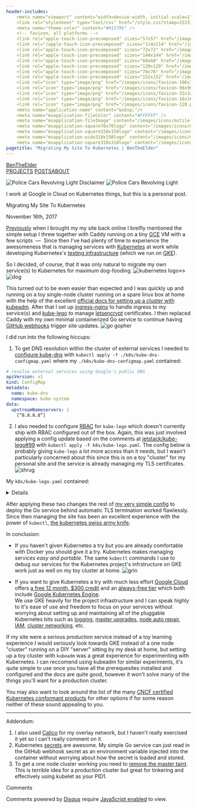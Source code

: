 ```yaml
---
header-includes:
    <meta name="viewport" content="width=device-width, initial-scale=1">
    <link rel="stylesheet" type="text/css" href="/style.css?stamp=1515750105"/>
    <meta name="theme-color" content="#01579b" />
    <!-- favicon, all platforms -->
    <link rel="apple-touch-icon-precomposed" sizes="57x57" href="/images/icons/apple-touch-icon-57x57.png" />
    <link rel="/apple-touch-icon-precomposed" sizes="114x114" href="/images/icons/apple-touch-icon-114x114.png" />
    <link rel="apple-touch-icon-precomposed" sizes="72x72" href="/images/icons/apple-touch-icon-72x72.png" />
    <link rel="apple-touch-icon-precomposed" sizes="144x144" href="/images/icons/apple-touch-icon-144x144.png" />
    <link rel="apple-touch-icon-precomposed" sizes="60x60" href="/images/icons/apple-touch-icon-60x60.png" />
    <link rel="apple-touch-icon-precomposed" sizes="120x120" href="/images/icons/apple-touch-icon-120x120.png" />
    <link rel="apple-touch-icon-precomposed" sizes="76x76" href="/images/icons/apple-touch-icon-76x76.png" />
    <link rel="apple-touch-icon-precomposed" sizes="152x152" href="/images/icons/apple-touch-icon-152x152.png" />
    <link rel="icon" type="image/png" href="/images/icons/favicon-196x196.png" sizes="196x196" />
    <link rel="icon" type="image/png" href="/images/icons/favicon-96x96.png" sizes="96x96" />
    <link rel="icon" type="image/png" href="/images/icons/favicon-32x32.png" sizes="32x32" />
    <link rel="icon" type="image/png" href="/images/icons/favicon-16x16.png" sizes="16x16" />
    <link rel="icon" type="image/png" href="/images/icons/favicon-128.png" sizes="128x128" />
    <meta name="application-name" content="&nbsp;"/>
    <meta name="msapplication-TileColor" content="#FFFFFF" />
    <meta name="msapplication-TileImage" content="/images/icons/mstile-144x144.png" />
    <meta name="msapplication-square70x70logo" content="/images/icons/mstile-70x70.png" />
    <meta name="msapplication-square150x150logo" content="/images/icons/mstile-150x150.png" />
    <meta name="msapplication-wide310x150logo" content="/images/icons/mstile-310x150.png" />
    <meta name="msapplication-square310x310logo" content="/images/icons/mstile-310x310.png" />
pagetitle: "Migrating My Site To Kubernetes | BenTheElder"
---
```


<!DOCTYPE html>
<html lang="en">
<body>

<div><link href="https://fonts.googleapis.com/css?family=Open+Sans:400,700|Roboto:400,500,700" rel="stylesheet" lazyload="1" /></div>


<div class="header">
<div class="header-content">
<span class="brand"><a href="/">BenTheElder</a></span><div class="nav"><span><a href="/projects">PROJECTS</a>
</span></span><span><a class="current" href="/posts">POSTS</a></span><span><a href="/about">ABOUT</a></div>
</div>
</div>

<div class="card centered-text warning"><p class="title"><img src="/images/emoji/emoji_u1f6a8.png" class="emoji" alt="Police Cars Revolving Light"></img>&nbsp;Disclaimer&nbsp;<img src="/images/emoji/emoji_u1f6a8.png" class="emoji" alt="Police Cars Revolving Light"></img></p><p class="no-margin">I work at Google in Cloud on Kubernetes things, but <span class="bold">this is a personal post.</span></p></div>

<div class="card blog-content">
<p class="title">Migrating My Site To Kubernetes</p>
<p class="sub-title">November 16th, 2017</p>

[Previously](https://bentheelder.io/blog/hello-again) when I brought my my site back online I breifly mentioned the simple setup I threw together with Caddy running on a tiny [GCE](https://cloud.google.com/compute/) VM with a few scripts&nbsp;&nbsp;—&nbsp;&nbsp;Since then I've had plenty of time to experience the awesomeness that is managing services with [Kubernetes](https://kubernetes.io/) at work while developing Kubernetes's [testing infrastructure](https://github.com/kubernetes/test-infra/) (which we run on [GKE](https://cloud.google.com/kubernetes-engine/)).

So I decided, of course, that it was only natural to migrate my own service(s) to Kubernetes for maximum dog-fooding. <img src="/images/kubernetes_logo.svg" class="emoji" title="kubernetes logo"></img>↔<img src="/images/emoji/emoji_u1f436.png" class="emoji" alt="dog" title="dog"></img>

This turned out to be even easier than expected and I was quickly up and running on a toy single-node cluster running on a spare linux box at home with the help of the excellent [official docs for setting up a cluster with kubeadm](https://kubernetes.io/docs/setup/independent/create-cluster-kubeadm/).
After that I set up [ingress-nginx](https://github.com/kubernetes/ingress-nginx) to handle ingress to my service(s) and [kube-lego](https://github.com/jetstack/kube-lego) to manage [letsencrypt](https://letsencrypt.org/) certificates. I then replaced Caddy with my own minimal containerized Go service to continue having [GitHub webhooks](https://developer.github.com/webhooks/) trigger site updates. <img src="/images/gopher_favicon.svg" class="emoji" title="go gopher"></img>

I did run into the following hiccups:

1) To get DNS resolution within the cluster of external services I needed to [configure kube-dns](https://kubernetes.io/docs/tasks/administer-cluster/dns-custom-nameservers/) with `kubectl apply -f ./k8s/kube-dns-configmap.yaml` where my `./k8s/kube-dns-configmap.yaml` contained:
```yaml
# resolve external services using Google's public DNS
apiVersion: v1
kind: ConfigMap
metadata:
  name: kube-dns
  namespace: kube-system
data:
  upstreamNameservers: |
    [“8.8.8.8”]
```

2) I also needed to configure [RBAC](https://kubernetes.io/docs/admin/authorization/rbac/) for `kube-lego` which doesn't currently ship with RBAC configured out of the box. Again, this was just involved applying a config update based on the comments at [jetstack/kube-lego#99](https://github.com/jetstack/kube-lego/issues/99) with `kubectl apply -f k8s/kube-lego.yaml`. The config below is probably giving `kube-lego` a lot more access than it needs, but I wasn't particularly concerned about this since this is on a toy "cluster" for my personal site and the service is already managing my TLS certificates. <img src="/images/emoji/emoji_u1f937_1f3fb_200d_2642.png" alt="shrug" title="shrug" class="emoji"></img>  

My `k8s/kube-lego.yaml` contained:

<details>
```yaml
# Complete setup for kube-lego.
# The only thing specific to my cluster here is the lego.email setting,
# the rest is just kube-lego with RBAC.
# Thanks to comments at: https://github.com/jetstack/kube-lego/issues/99
apiVersion: v1
kind: Namespace
metadata:
  name: kube-lego
---
apiVersion: v1
metadata:
  name: kube-lego
  namespace: kube-lego
data:
  # modify this to specify your address
  lego.email: "bentheelder@gmail.com"
  # configure for letsencrypt's production api
  lego.url: "https://acme-v01.api.letsencrypt.org/directory"
kind: ConfigMap
---
apiVersion: rbac.authorization.k8s.io/v1beta1
kind: ClusterRole
metadata:
    name: lego
rules:
- apiGroups:
  - ""
  - "extensions"
  resources:
  - configmaps
  - secrets
  - services
  - endpoints
  - ingresses
  - nodes
  - pods
  verbs:
  - list
  - get
  - watch
- apiGroups:
  - ""
  resources:
  - services
  verbs:
  - create
- apiGroups:
  - "extensions"
  - ""
  resources:
  - ingresses
  - ingresses/status
  verbs:
  - get
  - update
  - create
  - list
  - patch
  - delete
  - watch
- apiGroups:
  - "*"
  - ""
  resources:
  - events
  - certificates
  - secrets
  verbs:
  - create
  - list
  - update
  - get
  - patch
  - watch
---
apiVersion: rbac.authorization.k8s.io/v1beta1
kind: ClusterRoleBinding
metadata:
  name: lego
roleRef:
  apiGroup: rbac.authorization.k8s.io
  kind: ClusterRole
  name: lego
subjects:
  - kind: ServiceAccount
    name: lego
    namespace: kube-lego
---
apiVersion: v1
kind: ServiceAccount
metadata:
  name: lego
  namespace: kube-lego
---
apiVersion: extensions/v1beta1
kind: Deployment
metadata:
  name: kube-lego
  namespace: kube-lego
spec:
  replicas: 1
  template:
    metadata:
      labels:
        app: kube-lego
    spec:
      serviceAccountName: lego
      containers:
      - name: kube-lego
        image: jetstack/kube-lego:0.1.5
        imagePullPolicy: Always
        ports:
        - containerPort: 8080
        env:
        - name: LEGO_EMAIL
          valueFrom:
            configMapKeyRef:
              name: kube-lego
              key: lego.email
        - name: LEGO_URL
          valueFrom:
            configMapKeyRef:
              name: kube-lego
              key: lego.url
        - name: LEGO_NAMESPACE
          valueFrom:
            fieldRef:
              fieldPath: metadata.namespace
        - name: LEGO_POD_IP
          valueFrom:
            fieldRef:
              fieldPath: status.podIP
        readinessProbe:
          httpGet:
            path: /healthz
            port: 8080
          initialDelaySeconds: 5
          timeoutSeconds: 1
---
```
</details>

After applying these two changes the rest of [my very simple config](https://github.com/BenTheElder/site/tree/master/k8s) to deploy the Go service
 behind automatic TLS termination worked flawlessly. Since then managing the
site has been an excellent experience with the power of `kubectl`, [the kubernetes
swiss army knife](https://kubernetes.io/docs/user-guide/kubectl-overview/).

In conclusion:

- If you haven't given Kubernetes a try but you are already comfortable with Docker
 you should give it a try. Kubernetes makes managing services *easy and portable*.
The same `kubectl` commands I use to debug our services for the Kubernetes project's
 infrstructure on GKE work just as well on my toy cluster at home. <img src="/images/emoji/emoji_u1f604.png" alt="grin" title="grin" class="emoji"></img>

- If you want to give Kubernetes a try with much less effort [Google Cloud](https://cloud.google.com/) offers [a free 12 month, $300 credit](https://cloud.google.com/free/) and an [always-free tier](https://cloud.google.com/free/) which both include [Google Kubernetes Engine](https://cloud.google.com/kubernetes-engine/).  
We use GKE heavily for the project infrastructure and I can speak highly to it's ease of use
 and freedom to focus on your services without worrying about setting up and maintaining all of the pluggable Kubernetes bits such as [logging](https://kubernetes.io/docs/tasks/debug-application-cluster/logging-stackdriver/), [master upgrades](https://cloud.google.com/kubernetes-engine/docs/clusters/upgrade), [node auto repair](https://cloud.google.com/kubernetes-engine/docs/node-auto-repair), [IAM](https://cloud.google.com/iam/), [cluster networking](https://kubernetes.io/docs/concepts/cluster-administration/networking/#google-compute-engine-gce), etc. 

If my site were a serious production service instead of a toy learning experience I would seriously look towards GKE instead of a one node "cluster" running on a DIY "server" sitting by my desk at home, but setting up a toy cluster with `kubeadm` was a great experience for experimenting with Kubernetes. I can reccomend using kubeadm for similar experiments, it's quite simple to use once you have all the prerequesites installed and configured and the docs are quite good, however it won't solve many of the things you'll want for a production cluster.

You may also want to look around the list of the many [CNCF certified Kubernetes conformant products](https://www.cncf.io/certification/software-conformance/) for other options if for some reason neither of these sound appealing to you. 

----

Addendum:

1) I also used [Calico](https://www.projectcalico.org/) for my overlay network, but I haven't really exercised it yet so I can't really comment on it.
2) Kubernetes [secrets](https://kubernetes.io/docs/concepts/configuration/secret/) are awesome. My simple Go service can just read in the GitHub webhook secret as an environment variable injected into the container without worrying about how the secret is loaded and stored.<!-- <img src="/images/emoji/emoji_u1f510.png" title="Locked with Key" class="emoji"></img> -->
3) To get a one node cluster working you need to [remove the master taint](https://kubernetes.io/docs/setup/independent/create-cluster-kubeadm/#master-isolation). This is terrible idea for a production cluster but great for tinkering and effectively using kubelet as your PID1.

<div style="clear: both;"></div>
</div>
</div>

<!--comments card-->
<div class="card">
<p class="title">Comments</p>
<div id="disqus_thread"></div>
<script>
    var disqus_config = function () {
        this.page.url = "https://bentheelder.io/posts/migrating-my-site-to-kubernetes";
        this.page.identifier = "posts/migrating-my-site-to-kubernetes";
    };
    (function() {
        var d = document, s = d.createElement('script');
        s.src = 'https://bentheelder.disqus.com/embed.js';
        s.setAttribute('data-timestamp', +new Date());
        (d.head || d.body).appendChild(s);
    })();
</script>
<noscript><p>Comments powered by <a href="https://disqus.com/?ref_noscript">Disqus</a> require <a href="http://www.enable-javascript.com/">JavaScript enabled</a> to view.</a></p></noscript>
</div>

</body>
</html>

